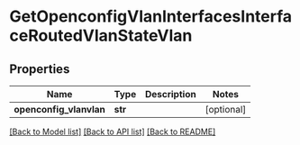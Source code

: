 # GetOpenconfigVlanInterfacesInterfaceRoutedVlanStateVlan

## Properties
Name | Type | Description | Notes
------------ | ------------- | ------------- | -------------
**openconfig_vlanvlan** | **str** |  | [optional] 

[[Back to Model list]](../README.md#documentation-for-models) [[Back to API list]](../README.md#documentation-for-api-endpoints) [[Back to README]](../README.md)


